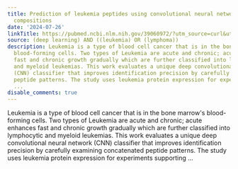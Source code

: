 ```yaml
---
title: Prediction of leukemia peptides using convolutional neural network and protein
  compositions
date: '2024-07-26'
linkTitle: https://pubmed.ncbi.nlm.nih.gov/39060972/?utm_source=curl&utm_medium=rss&utm_campaign=pubmed-2&utm_content=1byXLWG-5Hn0_qdLgZYpDfLA2UWGhGNgZGereuo1rJN2aoAQXP&fc=20220814223158&ff=20240727182709&v=2.18.0.post9+e462414
source: (deep learning) AND ((leukemia) OR (lymphoma))
description: Leukemia is a type of blood cell cancer that is in the bone marrow's
  blood-forming cells. Two types of Leukemia are acute and chronic; acute enhances
  fast and chronic growth gradually which are further classified into lymphocytic
  and myeloid leukemias. This work evaluates a unique deep convolutional neural network
  (CNN) classifier that improves identification precision by carefully examining concatenated
  peptide patterns. The study uses leukemia protein expression for experiments supporting
  ...
disable_comments: true
---
```

Leukemia is a type of blood cell cancer that is in the bone marrow's blood-forming cells. Two types of Leukemia are acute and chronic; acute enhances fast and chronic growth gradually which are further classified into lymphocytic and myeloid leukemias. This work evaluates a unique deep convolutional neural network (CNN) classifier that improves identification precision by carefully examining concatenated peptide patterns. The study uses leukemia protein expression for experiments supporting ...